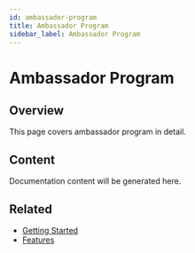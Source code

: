 ```yaml
---
id: ambassador-program
title: Ambassador Program
sidebar_label: Ambassador Program
---
```


# Ambassador Program

## Overview

This page covers ambassador program in detail.

## Content

Documentation content will be generated here.

## Related

- [Getting Started](/getting-started)
- [Features](/features)
